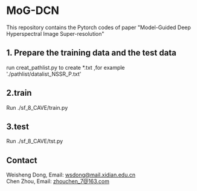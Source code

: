 # MoG-DCN
This repository contains the Pytorch codes of paper "Model-Guided Deep Hyperspectral Image Super-resolution"  

## 1. Prepare the training data and the test data  
   run creat_pathlist.py to create *.txt ,for example './pathlist/datalist_NSSR_P.txt'
## 2.train 
   Run ./sf_8_CAVE/train.py
## 3.test    
   Run ./sf_8_CAVE/tst.py
## Contact  
Weisheng Dong, Email: wsdong@mail.xidian.edu.cn  
Chen Zhou, Email: zhouchen_7@163.com  

